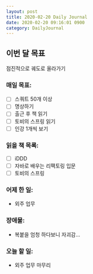 ```yaml
---
layout: post
title: 2020-02-20 Daily Journal
date: 2020-02-20 09:16:01 0900
category: DailyJournal
---
```


## 이번 달 목표
점진적으로 궤도로 올라가기

### 매일 목표:
- [ ] 스쿼트 50개 이상
- [ ] 명상하기
- [ ] 출근 후 책 읽기
- [ ] 토비의 스프링 읽기
- [ ] 인강 1개씩 보기

### 읽을 책 목록:
- [ ] iDDD
- [ ] 자바로 배우는 리팩토링 입문
- [ ] 토비의 스프링

### 어제 한 일:
* 외주 업무

### 장애물:
* 복붙을 엄청 하다보니 자괴감...

### 오늘 할 일:
* 외주 업무 마무리